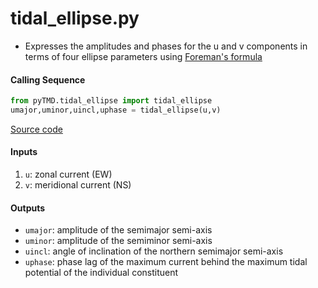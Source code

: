 tidal_ellipse.py
================

 - Expresses the amplitudes and phases for the u and v components in terms of four ellipse parameters using [Foreman's formula](https://www.sciencedirect.com/science/article/pii/0309170889900171)

#### Calling Sequence
```python
from pyTMD.tidal_ellipse import tidal_ellipse
umajor,uminor,uincl,uphase = tidal_ellipse(u,v)
```
[Source code](https://github.com/tsutterley/pyTMD/blob/main/pyTMD/tidal_ellipse.py)

#### Inputs
 1. `u`: zonal current (EW)
 2. `v`: meridional current (NS)

#### Outputs
 - `umajor`: amplitude of the semimajor semi-axis
 - `uminor`: amplitude of the semiminor semi-axis
 - `uincl`: angle of inclination of the northern semimajor semi-axis
 - `uphase`: phase lag of the maximum current behind the maximum tidal potential
     of the individual constituent
